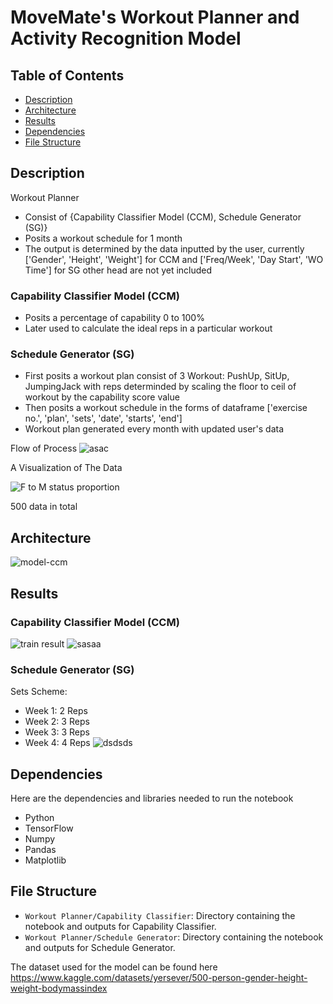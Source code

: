 # MoveMate's Workout Planner and Activity Recognition Model

## Table of Contents
- [Description](#description)
- [Architecture](#architecture)
- [Results](#results)
- [Dependencies](#dependencies)
- [File Structure](#file-structure)

## Description
Workout Planner
* Consist of {Capability Classifier Model (CCM), Schedule Generator (SG)} 
* Posits a workout schedule for 1 month
* The output is determined by the data inputted by the user, currently ['Gender', 'Height', 'Weight'] for CCM and ['Freq/Week', 'Day Start', 'WO Time'] for SG other head are not yet included

### Capability Classifier Model (CCM)
* Posits a percentage of capability 0 to 100% 
* Later used to calculate the ideal reps in a particular workout

### Schedule Generator (SG)
* First posits a workout plan consist of 3 Workout: PushUp, SitUp, JumpingJack with reps determinded by scaling the floor to ceil of workout by the capability score value 
* Then posits a workout schedule in the forms of dataframe ['exercise no.', 'plan', 'sets', 'date', 'starts', 'end']  
* Workout plan generated every month with updated user's data

Flow of Process
![asac](https://github.com/pdshi/model/assets/94330691/c5bab383-7917-4bdf-b340-764825e5e9a6)

A Visualization of The Data

![F to M status proportion](https://github.com/pdshi/model/assets/94330691/8d2c1a89-93c8-4b19-a88c-e5e9d7f8255f)

500 data in total

## Architecture
![model-ccm](https://github.com/pdshi/model/assets/94330691/3fb89c82-ea6d-4ee0-8b12-c5160f6e921a)

## Results
### Capability Classifier Model (CCM)
![train result](https://github.com/pdshi/model/assets/94330691/0e55d00d-0ae2-47dd-a130-c4e28605efea)
![sasaa](https://github.com/pdshi/model/assets/94330691/8620681b-7bf1-4fdb-a891-23aa38a37813)

### Schedule Generator (SG)
Sets Scheme: 
- Week 1: 2 Reps
- Week 2: 3 Reps
- Week 3: 3 Reps
- Week 4: 4 Reps
![dsdsds](https://github.com/pdshi/model/assets/94330691/45f32679-d482-4b14-b9c2-b398161adaa1)

## Dependencies
Here are the dependencies and libraries needed to run the notebook
- Python
- TensorFlow
- Numpy
- Pandas
- Matplotlib

## File Structure
- `Workout Planner/Capability Classifier`: Directory containing the notebook and outputs for Capability Classifier.
- `Workout Planner/Schedule Generator`: Directory containing the notebook and outputs for Schedule Generator.

The dataset used for the model can be found here
https://www.kaggle.com/datasets/yersever/500-person-gender-height-weight-bodymassindex
